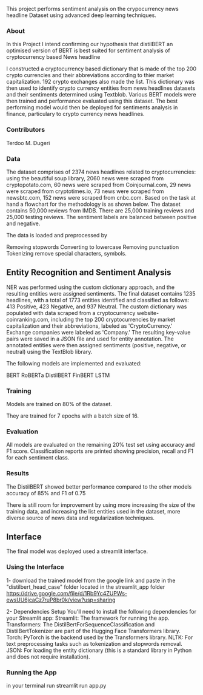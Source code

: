 
This project performs sentiment analysis on the crypocurrency news headline Dataset using advanced deep learning techniques.

### About
In this Project I intend confirming our hypothesis that distilBERT an optimised version of BERT is best suited for sentiment analysis of cryptocurrency based News headline

I constructed a cryptocurrency based dictionary that is made of the top 200 crypto currencies and their abbreviations according to thier market capitalization. 192 crypto exchanges also made the list. This dictionary was then used to identify crypto currency entities from news headlines datasets and their sentiments determined using Textblob. Various BERT models were then trained and performance evaluated using this dataset. The best performing model would then be deployed for sentiments analysis in finance, particulary to crypto currency news headlines.

### Contributors
Terdoo M. Dugeri

### Data

The dataset comprises of 2374 news headlines related to cryptocurrencies: using the beautiful soup library, 2060 news were scraped from cryptopotato.com, 60 news were scraped from Coinjournal.com, 29 news were scraped from cryptotimes.io, 73 news were scraped from newsbtc.com, 152 news were scraped from cnbc.com. Based on the task at hand a flowchart for the methodology is as shown below.
The dataset contains 50,000 reviews from IMDB. There are 25,000 training reviews and 25,000 testing reviews. The sentiment labels are balanced between positive and negative.

The data is loaded and preprocessed by

Removing stopwords
Converting to lowercase
Removing punctuation
Tokenizing
remove special characters, symbols.

## Entity Recognition and Sentiment Analysis
NER was performed using the custom dictionary approach, and the resulting entities were assigned sentiments. The final dataset contains 1235 headlines, with a total of 1773 entities identified and classified as follows: 413 Positive, 423 Negative, and 937 Neutral.
The custom dictionary was populated with data scraped from a cryptocurrency website- coinranking.com, including the top 200 cryptocurrencies by market capitalization and their abbreviations, labeled as 'CryptoCurrency.' Exchange companies were labeled as 'Company.' The resulting key-value pairs were saved in a JSON file and used for entity annotation. The annotated entities were then assigned sentiments (positive, negative, or neutral) using the TextBlob library.


The following models are implemented and evaluated:

BERT
RoBERTa
DistilBERT
FinBERT
LSTM

### Training
Models are trained on 80% of the dataset.

They are trained for 7 epochs with a batch size of 16.

### Evaluation
All models are evaluated on the remaining 20% test set using accuracy and F1 score.
Classification reports are printed showing precision, recall and F1 for each sentiment class.

### Results
The DistilBERT showed better performance compared to the other models accuracy of 85% and F1 of 0.75 

There is still room for improvement by using more increasing the size of the training data, and increasing the list entities used in the dataset, more  diverse source of news data and regularization techniques.

## Interface
The final model was deployed used a streamlit interface.

### Using the Interface

1- download the trained model from the google link and paste in the "distilbert_head_case" folder located in the streamlit_app folder
     https://drive.google.com/file/d/1Rb9Yc4ZUPWs-ewsUU6jcaCz7ruP8br0k/view?usp=sharing

2- Dependencies Setup
You'll need to install the following dependencies for your Streamlit app:
Streamlit: The framework for running the app.
Transformers: The DistilBertForSequenceClassification and DistilBertTokenizer are part of the Hugging Face Transformers library.
Torch: PyTorch is the backend used by the Transformers library.
NLTK: For text preprocessing tasks such as tokenization and stopwords removal.
JSON: For loading the entity dictionary (this is a standard library in Python and does not require installation).


### Running the App

in your terminal run    streamlit run app.py
